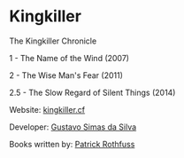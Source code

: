# Kingkiller

The Kingkiller Chronicle

1 - The Name of the Wind (2007)

2 - The Wise Man's Fear (2011)

2.5 - The Slow Regard of Silent Things (2014)

Website: [kingkiller.cf](http://kingkiller.cf)

Developer: [Gustavo Simas da Silva](gsimas.github.io)

Books written by: [Patrick Rothfuss](https://www.patrickrothfuss.com/)




